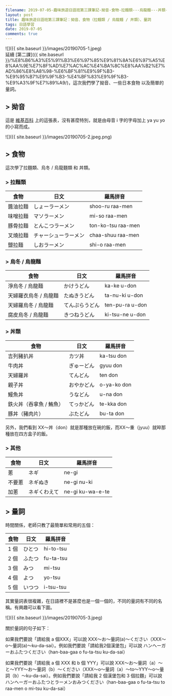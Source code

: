 ```yaml
---
filename: 2019-07-05-趣味旅遊日語班第三課筆記-拗音-食物-拉麵類---烏龍麵---丼類--量詞.md
layout: post
title: 趣味旅遊日語班第三課筆記：拗音、食物（拉麵類 / 烏龍麵 / 丼類）、量詞
tags: 日語學習
date: 2019-07-05
comments: true
---
```


![]({{ site.baseurl }}/images/20190705-1.jpeg)  
延續 [第二課]({{ site.baseurl }}/%E8%B6%A3%E5%91%B3%E6%97%85%E9%81%8A%E6%97%A5%E8%AA%9E%E7%8F%AD%E7%AC%AC%E4%BA%8C%E8%AA%B2%E7%AD%86%E8%A8%98-%E6%BF%81%E9%9F%B3-%E9%95%B7%E9%9F%B3-%E4%BF%83%E9%9F%B3-%E9%A3%9F%E7%89%A9/)，這次我們學了拗音、一些日本食物 以及簡單的量詞。

## > 拗音

這是 [維基百科](https://zh.wikipedia.org/wiki/%E6%8B%97%E9%9F%B3) 上的這張表，沒有甚麼特別，就是由母音 i 字的字母加上 ya yu yo 的小寫而成。

![]({{ site.baseurl }}/images/20190705-2.jpeg.png)

## > 食物

這次學了拉麵類、烏冬 / 烏龍麵類 和 丼類。

### > 拉麵類

|食物|日文|羅馬拼音|
| --- | --- | --- |
|醬油拉麵|しょーラーメン|shoo-ru raa-men|
|味噌拉麵|マソラーメン|mi-so raa-men|
|豚⻣拉麵|とんこつラーメン|ton-ko-tsu raa-men|
|叉燒拉麵|チャーシューラーメン|chaa-shuu raa-men|
|鹽拉麵|しおラーメン|shi-o raa-men|

### > 烏冬 / 烏龍麵

食物|日文|羅馬拼音|
| --- | --- | --- |
|淨烏冬 / 烏龍麵|かけうどん|ka-ke u-don|
|天婦羅衣烏冬 / 烏龍麵|たぬきうどん|ta-nu-ki u-don|
|天婦羅烏冬 / 烏龍麵|てんぷらうどん|ten-pu-ra u-don|
|腐皮烏冬 / 烏龍麵|きつねうどん|ki-tsu-ne u-don|

### > 丼類

|食物|日文|羅馬拼音|
| --- | --- | --- |
|吉列豬扒丼|カツ丼|ka-tsu don|
|牛肉丼|ぎゅーどん|gyuu don|
|天婦羅丼|てんどん|ten don|
|親子丼|おやかどん|o-ya-ko don|
|鰻魚丼|うなどん|u-na don|
|鉄火丼（吞拿魚 / 鮪魚）|てっかどん|te-kka don|
|豚丼（豬肉片）|ぶたどん|bu-ta don|

另外，我們看到 XX～丼（don）就是那種放在碗的飯，而XX～重（jyuu）就晬那種放在四方盒子的飯。

### > 其他

|食物|日文|羅馬拼音|
| --- | --- | --- |
|蔥|ネギ|ne-gi|
|不要蔥|ネギぬき|ne-gi nu-ki|
|加蔥|ネギくわえて|ne-gi ku-wa-e-te|

## > 量詞

時間關係，老師只教了最簡單和常用的五個：

|食物|日文|羅馬拼音|
| --- | --- | --- |
|1 個|ひとつ|hi-to-tsu|
|2 個|ふたつ|fu-ta-tsu|
|3 個|みつ|mi-tsu|
|4 個|よつ|yo-tsu|
|5 個|いつつ|i-tsu-tsu|

其實量詞表很複雜，在日語裡不是甚麼也是一個一個的，不同的量詞有不同的名稱。有興趣可以看下圖。

![]({{ site.baseurl }}/images/20190705-3.jpeg)


關於量詞的句子如下：

如果我們要說「請給我 a 個XXX」可以說 XXX～お～量詞(a)～ください（XXX～o～量詞(a)～ku-da-sai）。例如我們要說「請給我2個漢堡包」可以說 ハンヘーガーおふたつください（han-baa-gaa o fu-ta-tsu ku-da-sai）

如果我們要說「請給我 a 個 XXX 和 b 個 YYY」可以說 XXX～お～量詞（a）～と～YYY～お～量詞（b）～ください（XXX～o～量詞（a）～to～YYY～o～量詞（b）～ku-da-sai）。例如我們要說「請給我 2 個漢堡包和 3 個拉麵」可以說 ハンヘーガーおふたつとラーメンおみつください（han-baa-gaa o fu-ta-tsu to raa-men o mi-tsu ku-da-sai）